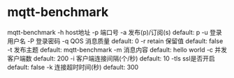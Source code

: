 # mqtt-benchmark

mqtt-benchmark -h host地址
               -p 端口号
               -a 发布(p)/订阅(s) default: p
               -u 登录用户名
               -P 登录密码
               -q QOS 消息质量 default: 0
               -r retain 保留值 default: false
               -t 发布主题 default: mqtt-benchmark
               -m 消息内容 default: hello world
               -c 并发客户端数 default: 200
               -i 客户端连接间隔(个/秒) default: 10
               -tls ssl是否开启 default: false
               -k 连接超时时间(秒) default: 300
